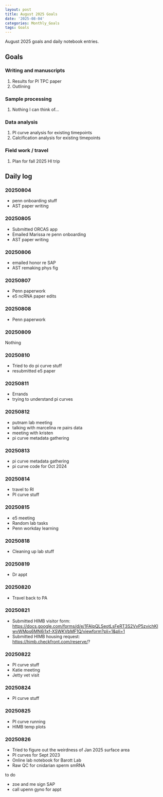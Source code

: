 ```yaml
---
layout: post
title: August 2025 Goals
date: '2025-08-04'
categories: Monthly_Goals
tags: Goals
---
```


August 2025 goals and daily notebook entries.

## Goals

### Writing and manuscripts 

1. Results for PI TPC paper 
2. Outlining 

### Sample processing

1. Nothing I can think of...

### Data analysis

1. PI curve analysis for existing timepoints 
2. Calcification analysis for existing timepoints 

### Field work / travel 

1. Plan for fall 2025 HI trip 

## Daily log 

### 20250804

- penn onboarding stuff 
- AST paper writing 

### 20250805

- Submitted ORCAS app 
- Emailed Marissa re penn onboarding 
- AST paper writing 

### 20250806

- emailed honor re SAP 
- AST remaking phys fig 

### 20250807

- Penn paperwork 
- e5 ncRNA paper edits 

### 20250808

- Penn paperwork 

### 20250809 

Nothing 

### 20250810

- Tried to do pi curve stuff 
- resubmitted e5 paper 

### 20250811

- Errands 
- trying to understand pi curves 

### 20250812

- putnam lab meeting 
- talking with marcelina re pairs data 
- meeting with kristen 
- pi curve metadata gathering 

### 20250813

- pi curve metadata gathering 
- pi curve code for Oct 2024 

### 20250814

- travel to RI 
- PI curve stuff 

### 20250815

- e5 meeting 
- Random lab tasks 
- Penn workday learning 

### 20250818 

- Cleaning up lab stuff 

### 20250819 

- Dr appt 

### 20250820 

- Travel back to PA

### 20250821

- Submitted HIMB visitor form: https://docs.google.com/forms/d/e/1FAIpQLSeotLsFeRT3S2VvP5zvichKlwvWMps6MN6i1xf-XSWKVbMF1Q/viewform?pli=1&pli=1
- Submitted HIMB housing request: https://himb.checkfront.com/reserve/?

### 20250822

- PI curve stuff 
- Katie meeting 
- Jetty vet visit 

### 20250824

- PI curve stuff 

### 20250825 

- PI curve running 
- HIMB temp plots 

### 20250826

- Tried to figure out the weirdness of Jan 2025 surface area 
- PI curves for Sept 2023 
- Online lab notebook for Barott Lab 
- Raw QC for cnidarian sperm smRNA








to do 

- zoe and me sign SAP
- call upenn gyno for appt 



